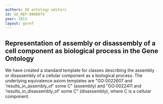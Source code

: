 ```yaml
--- 
authors: GO ontology editors
id: GO_REF:0000079
year: 2013
layout: goref
---
```


## Representation of assembly or disassembly of a cell component as biological process in the Gene Ontology

We have created a standard template for classes describing the assembly or disassembly of a cellular component as a biological process. The underlying equivalence axiom templates are "GO:0022607 and 'results_in_assembly_of' some C" (assembly) and "GO:0022411 and 'results_in_disassembly_of' some C" (disassembly), where C is a cellular component.
